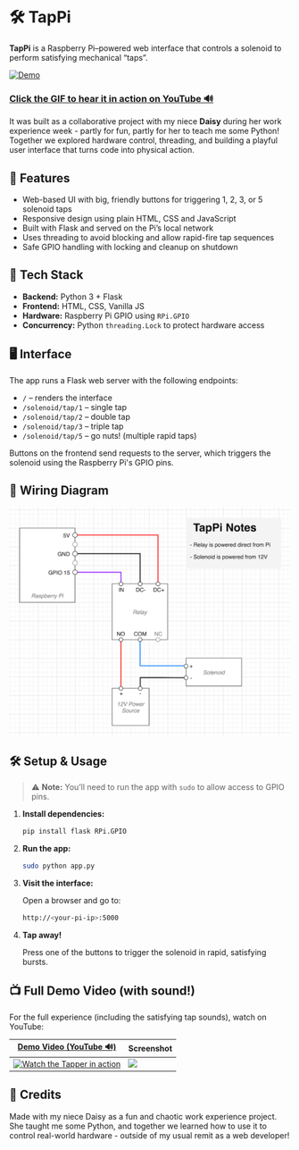 # 🛠️ TapPi 

**TapPi** is a Raspberry Pi–powered web interface that controls a solenoid to perform satisfying mechanical “taps”.


[![Demo](/demo/tappi_demo_small.gif)](https://youtu.be/zqcNg0sHBC4)

### [Click the GIF to **hear it in action** on YouTube 🔊](https://youtu.be/zqcNg0sHBC4)


It was built as a collaborative project with my niece **Daisy** during her work experience week - partly for fun, partly for her to teach me some Python! Together we explored hardware control, threading, and building a playful user interface that turns code into physical action.

## 🚀 Features

- Web-based UI with big, friendly buttons for triggering 1, 2, 3, or 5 solenoid taps
- Responsive design using plain HTML, CSS and JavaScript
- Built with Flask and served on the Pi’s local network
- Uses threading to avoid blocking and allow rapid-fire tap sequences
- Safe GPIO handling with locking and cleanup on shutdown

## 🧰 Tech Stack

- **Backend:** Python 3 + Flask
- **Frontend:** HTML, CSS, Vanilla JS
- **Hardware:** Raspberry Pi GPIO using `RPi.GPIO`
- **Concurrency:** Python `threading.Lock` to protect hardware access

## 🖥️ Interface

The app runs a Flask web server with the following endpoints:

- `/` – renders the interface
- `/solenoid/tap/1` – single tap
- `/solenoid/tap/2` – double tap
- `/solenoid/tap/3` – triple tap
- `/solenoid/tap/5` – go nuts! (multiple rapid taps)

Buttons on the frontend send requests to the server, which triggers the solenoid using the Raspberry Pi's GPIO pins.

## 🔌 Wiring Diagram


![Wiring diagram for Tappi Raspberry Pi solenoid relay setup](https://raw.githubusercontent.com/jbhall4291/tapPi/refs/heads/main/wiring_diagrams/Tappi_wiring_diagram.png)


## 🛠️ Setup & Usage

> ⚠️ **Note:** You’ll need to run the app with `sudo` to allow access to GPIO pins.

1. **Install dependencies:**

   ```bash
   pip install flask RPi.GPIO

2. **Run the app:**
  
   ```bash
   sudo python app.py

3. **Visit the interface:**

      Open a browser and go to:
   
    ```bash
    http://<your-pi-ip>:5000

4. **Tap away!**
   
      Press one of the buttons to trigger the solenoid in rapid, satisfying bursts.






## 📺 Full Demo Video (with sound!)
For the full experience (including the satisfying tap sounds), watch on YouTube:


| [Demo Video (YouTube 🔊)](https://youtu.be/zqcNg0sHBC4) | Screenshot |
|--------------------------|----------------|
| [![Watch the Tapper in action](https://img.youtube.com/vi/zqcNg0sHBC4/0.jpg)](https://youtu.be/zqcNg0sHBC4) | <img src="demo/tappi_screenshot.png" width="300"> |



## 🤝 Credits
Made with my niece Daisy as a fun and chaotic work experience project. She taught me some Python, and together we learned how to use it to control real-world hardware - outside of my usual remit as a web developer!

